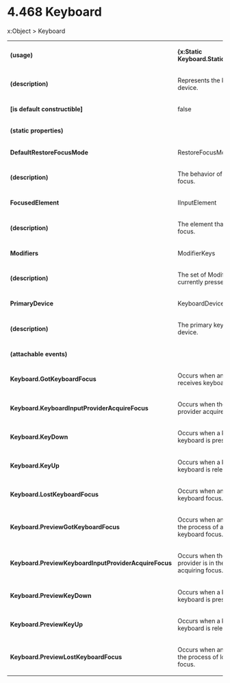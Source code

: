 <html dir="LTR" xmlns:mshelp="http://msdn.microsoft.com/mshelp" xmlns:ddue="http://ddue.schemas.microsoft.com/authoring/2003/5" xmlns:xlink="http://www.w3.org/1999/xlink" xmlns:tool="http://www.microsoft.com/tooltip"><body><input type="hidden" id="userDataCache" class="userDataStyle"><input type="hidden" id="hiddenScrollOffset"><img id="dropDownImage" style="display:none; height:0; width:0;" src="../local/drpdown.gif"><img id="dropDownHoverImage" style="display:none; height:0; width:0;" src="../local/drpdown_orange.gif"><img id="collapseImage" style="display:none; height:0; width:0;" src="../local/collapse.gif"><img id="expandImage" style="display:none; height:0; width:0;" src="../local/exp.gif"><img id="collapseAllImage" style="display:none; height:0; width:0;" src="../local/collall.gif"><img id="expandAllImage" style="display:none; height:0; width:0;" src="../local/expall.gif"><img id="copyImage" style="display:none; height:0; width:0;" src="../local/copycode.gif"><img id="copyHoverImage" style="display:none; height:0; width:0;" src="../local/copycodeHighlight.gif"><div id="header"><h1 class="heading">4.468 Keyboard</h1></div><div id="mainSection"><div id="mainBody"><div id="allHistory" class="saveHistory" onsave="saveAll()" onload="loadAll()"></div>




<p xmlns:wsd="http://wsdev.schemas.microsoft.com/authoring/2008/2" xmlns:msxsl="urn:schemas-microsoft-com:xslt" xmlns:script="urn:script" xmlns:build="urn:build">
<div id="sectionSection0" class="section" name="collapseableSection"><content xmlns="http://ddue.schemas.microsoft.com/authoring/2003/5" xmlns:wsd="http://wsdev.schemas.microsoft.com/authoring/2008/2" xmlns:msxsl="urn:schemas-microsoft-com:xslt" xmlns:script="urn:script" xmlns:build="urn:build">
				</content></div><div id="sectionSection1" class="section" name="collapseableSection"><content xmlns="http://ddue.schemas.microsoft.com/authoring/2003/5" xmlns:wsd="http://wsdev.schemas.microsoft.com/authoring/2008/2" xmlns:msxsl="urn:schemas-microsoft-com:xslt" xmlns:script="urn:script" xmlns:build="urn:build">
					<p xmlns="">
						<mshelp:link keywords="ede4c53c-28c9-420a-b2bb-74ad1d6320fd" tabindex="0">x:Object</mshelp:link> &gt; Keyboard</p>
					<p xmlns=""><b></b></p><table class="ProtocolAuthoredTable" xmlns=""><tr>
								<td>
									<p>
										<b>(usage)</b>
									</p>
								</td>
								<td>
									<p>
										<b>{x:Static Keyboard.StaticPropertyName}</b>
									</p>
								</td>
							</tr><tr>
							<td>
								<p>
									<b>(description)</b>
								</p>
							</td>
							<td>
								<p>Represents the keyboard device.</p>
							</td>
						</tr><tr>
							<td>
								<p>
									<b>[is default constructible]</b>
								</p>
							</td>
							<td>
								<p>false</p>
							</td>
						</tr><tr>
							<td>
								<p>
									<b>(static properties)</b>
								</p>
							</td>
							<td>
							</td>
						</tr><tr>
							<td>
								<p>
									<b>DefaultRestoreFocusMode</b>
								</p>
							</td>
							<td>
								<p>
									<mshelp:link keywords="e29190ad-682f-42fd-83dc-7fa4486c0047" tabindex="0">RestoreFocusMode</mshelp:link>
								</p>
							</td>
						</tr><tr>
							<td>
								<p>
									<b>(description)</b>
								</p>
							</td>
							<td>
								<p>The behavior of when restoring focus.</p>
							</td>
						</tr><tr>
							<td>
								<p>
									<b>FocusedElement</b>
								</p>
							</td>
							<td>
								<p>
									<mshelp:link keywords="c1b80d87-0aaa-416b-b1fc-d13cf0ea5c1e" tabindex="0">IInputElement</mshelp:link>
								</p>
							</td>
						</tr><tr>
							<td>
								<p>
									<b>(description)</b>
								</p>
							</td>
							<td>
								<p>The element that has keyboard focus.</p>
							</td>
						</tr><tr>
							<td>
								<p>
									<b>Modifiers</b>
								</p>
							</td>
							<td>
								<p>
									<mshelp:link keywords="842f5c21-29b9-4fdc-98f7-5937d94f73cb" tabindex="0">ModifierKeys</mshelp:link>
								</p>
							</td>
						</tr><tr>
							<td>
								<p>
									<b>(description)</b>
								</p>
							</td>
							<td>
								<p>The set of ModifierKeys that are currently pressed.</p>
							</td>
						</tr><tr>
							<td>
								<p>
									<b>PrimaryDevice</b>
								</p>
							</td>
							<td>
								<p>KeyboardDevice</p>
							</td>
						</tr><tr>
							<td>
								<p>
									<b>(description)</b>
								</p>
							</td>
							<td>
								<p>The primary keyboard input device.</p>
							</td>
						</tr><tr>
							<td>
								<p>
									<b>(attachable events)</b>
								</p>
							</td>
							<td>
							</td>
						</tr><tr>
							<td>
								<p>
									<b>Keyboard.GotKeyboardFocus</b>
								</p>
							</td>
							<td>
								<p>Occurs when an element receives keyboard focus.</p>
							</td>
						</tr><tr>
							<td>
								<p>
									<b>Keyboard.KeyboardInputProviderAcquireFocus</b>
								</p>
							</td>
							<td>
								<p>Occurs when the keyboard input provider acquires focus.</p>
							</td>
						</tr><tr>
							<td>
								<p>
									<b>Keyboard.KeyDown</b>
								</p>
							</td>
							<td>
								<p>Occurs when a key on the keyboard is pressed.</p>
							</td>
						</tr><tr>
							<td>
								<p>
									<b>Keyboard.KeyUp</b>
								</p>
							</td>
							<td>
								<p>Occurs when a key on the keyboard is released.</p>
							</td>
						</tr><tr>
							<td>
								<p>
									<b>Keyboard.LostKeyboardFocus</b>
								</p>
							</td>
							<td>
								<p>Occurs when an element loses keyboard focus.</p>
							</td>
						</tr><tr>
							<td>
								<p>
									<b>Keyboard.PreviewGotKeyboardFocus</b>
								</p>
							</td>
							<td>
								<p>Occurs when an element is in the process of acquiring keyboard focus.</p>
							</td>
						</tr><tr>
							<td>
								<p>
									<b>Keyboard.PreviewKeyboardInputProviderAcquireFocus</b>
								</p>
							</td>
							<td>
								<p>Occurs when the keyboard input provider is in the process of acquiring focus.</p>
							</td>
						</tr><tr>
							<td>
								<p>
									<b>Keyboard.PreviewKeyDown</b>
								</p>
							</td>
							<td>
								<p>Occurs when a key on the keyboard is pressed.</p>
							</td>
						</tr><tr>
							<td>
								<p>
									<b>Keyboard.PreviewKeyUp</b>
								</p>
							</td>
							<td>
								<p>Occurs when a key on the keyboard is released.</p>
							</td>
						</tr><tr>
							<td>
								<p>
									<b>Keyboard.PreviewLostKeyboardFocus</b>
								</p>
							</td>
							<td>
								<p>Occurs when an element is in the process of losing keyboard focus.</p>
							</td>
						</tr></table>
				</content></div><!--[if gte IE 5]>
			<tool:tip element="languageFilterToolTip" avoidmouse="false"/>
		<![endif]--></div><a name="feedback"></a><span></span></div></body></html>
